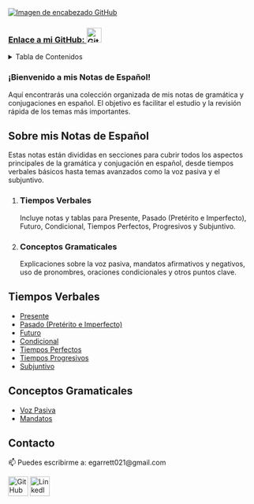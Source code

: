 <a href="https://www.linkedin.com/in/garrett-ellis-740b202a6/">
    <img src="https://github.com/garrettbovo/garrettbovo/assets/154717520/b7afe3a0-edb2-4cea-8b47-e687daa11c87" title="Ve a mi LinkedIn" alt="Imagen de encabezado GitHub">
</a>
<p><h3><a href="https://github.com/garrettbovo">Enlace a mi GitHub: <img src="https://cdn.jsdelivr.net/npm/simple-icons@3.0.1/icons/github.svg" title="Ve a mi página principal de GitHub" alt="GitHub" height="30"></a></h3></p>

<details>
<summary>Tabla de Contenidos</summary>
<ol>
  <li>
    <a href='#introduccion'>Sobre mis Notas de Español</a>
  </li>
  <li>
    <a href='#tiempos-verbales'>Tiempos Verbales</a>
  </li>
  <li>
    <a href='#recursos-de-conjugacion'>Recursos de Conjugación</a>
  </li>
  <li>
    <a href='#conceptos-gramaticales'>Conceptos Gramaticales</a>
  </li>
  <li>
    <a href='#practica-y-ejercicios'>Práctica y Ejercicios</a>
  </li>
  <li>
    <a href='#contacto'>Contacto</a>
  </li>
</ol>
</details>

<h3>¡Bienvenido a mis Notas de Español!</h3>

<p>
  Aquí encontrarás una colección organizada de mis notas de gramática y conjugaciones en español. El objetivo es facilitar el estudio y la revisión rápida de los temas más importantes.
</p>

<h2 id="introduccion">Sobre mis Notas de Español</h2>

<p>
  Estas notas están divididas en secciones para cubrir todos los aspectos principales de la gramática y conjugación en español, desde tiempos verbales básicos hasta temas avanzados como la voz pasiva y el subjuntivo.
</p>

<ol>
  <li>
    <h3>Tiempos Verbales</h3>
    <p>
      Incluye notas y tablas para Presente, Pasado (Pretérito e Imperfecto), Futuro, Condicional, Tiempos Perfectos, Progresivos y Subjuntivo.
    </p>
  </li>
  <li>
    <h3>Conceptos Gramaticales</h3>
    <p>
      Explicaciones sobre la voz pasiva, mandatos afirmativos y negativos, uso de pronombres, oraciones condicionales y otros puntos clave.
    </p>
  </li>
</ol>

<h2 id="tiempos-verbales">Tiempos Verbales</h2>
<ul>
  <li><a href="https://github.com/Spanish-for-SIELE/Present-Tense">Presente</a></li>
  <li><a href="https://github.com/Spanish-for-SIELE/Past-Tenses">Pasado (Pretérito e Imperfecto)</a></li>
  <li><a href="https://github.com/Spanish-for-SIELE/Future-Tense">Futuro</a></li>
  <li><a href="https://github.com/Spanish-for-SIELE/Conditional-Tense">Condicional</a></li>
  <li><a href="https://github.com/Spanish-for-SIELE/Perfect-Tenses">Tiempos Perfectos</a></li>
  <li><a href="https://github.com/Spanish-for-SIELE/Progressive-Tenses">Tiempos Progresivos</a></li>
  <li><a href="https://github.com/Spanish-for-SIELE/Subjunctive">Subjuntivo</a></li>
</ul>

<h2 id="conceptos-gramaticales">Conceptos Gramaticales</h2>
<ul>
  <li><a href="https://github.com/Spanish-for-SIELE/Passive-Voice">Voz Pasiva</a></li>
  <li><a href="https://github.com/Spanish-for-SIELE/Commands">Mandatos</a></li>
</ul>

<h2 id="contacto">Contacto</h2>

<p>📫 Puedes escribirme a: egarrett021@gmail.com</p>

<p>
  <a href="https://github.com/garrettbovo"><img src="https://cdn.jsdelivr.net/npm/simple-icons@3.0.1/icons/github.svg" alt="GitHub" height="40"></a>
  <a href="https://www.linkedin.com/in/garrett-ellis-740b202a6/"><img src="https://cdn.jsdelivr.net/npm/simple-icons@3.0.1/icons/linkedin.svg" alt="LinkedIn" height="40"></a>
</p>

